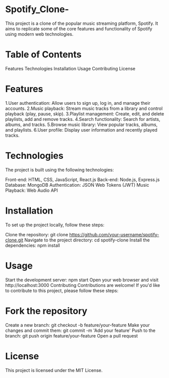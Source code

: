 # Spotify_Clone-
This project is a clone of the popular music streaming platform, Spotify. It aims to replicate some of the core features and functionality of Spotify using modern web technologies.
# Table of Contents
Features
Technologies
Installation
Usage
Contributing
License

# Features
1.User authentication: Allow users to sign up, log in, and manage their accounts.
2.Music playback: Stream music tracks from a library and control playback (play, pause, skip).
3.Playlist management: Create, edit, and delete playlists, add and remove tracks.
4.Search functionality: Search for artists, albums, and tracks.
5.Browse music library: View popular tracks, albums, and playlists.
6.User profile: Display user information and recently played tracks.

# Technologies
The project is built using the following technologies:

Front-end: HTML, CSS, JavaScript, React.js
Back-end: Node.js, Express.js
Database: MongoDB
Authentication: JSON Web Tokens (JWT)
Music Playback: Web Audio API

# Installation
To set up the project locally, follow these steps:

Clone the repository: git clone https://github.com/your-username/spotify-clone.git
Navigate to the project directory: cd spotify-clone
Install the dependencies: npm install

# Usage
Start the development server: npm start
Open your web browser and visit http://localhost:3000
Contributing
Contributions are welcome! If you'd like to contribute to this project, please follow these steps:

# Fork the repository
Create a new branch: git checkout -b feature/your-feature
Make your changes and commit them: git commit -m 'Add your feature'
Push to the branch: git push origin feature/your-feature
Open a pull request
# License
This project is licensed under the MIT License.
